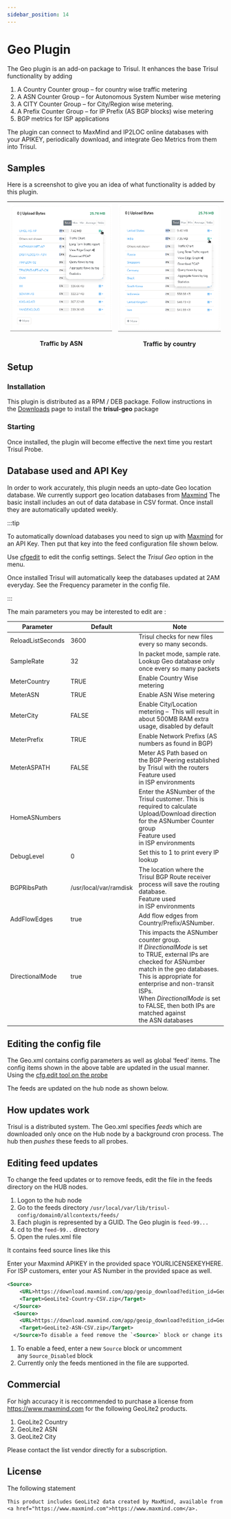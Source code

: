 ```yaml
---
sidebar_position: 14
---
```


# Geo Plugin

The Geo plugin is an add-on package to Trisul. It enhances the base Trisul functionality by adding

1. A Country Counter group – for country wise traffic metering
2. A ASN Counter Group – for Autonomous System Number wise metering
3. A CITY Counter Group – for City/Region wise metering.
4. A Prefix Counter Group – for IP Prefix (AS BGP blocks) wise metering
5. BGP metrics for ISP applications

The plugin can connect to MaxMind and IP2LOC online databases with your APIKEY, periodically download, and integrate Geo Metrics from them into Trisul.

## Samples

Here is a screenshot to give you an idea of what functionality is added by this plugin.

| ![](images/trafficbyasn.png) <br/>Traffic by ASN | ![](images/trafficbycountry.png) <br/>Traffic by country |
| ------------------------------------------------ | -------------------------------------------------------- |

## Setup

### Installation

This plugin is distributed as a RPM / DEB package. Follow instructions in the [Downloads](https://trisul.org/download) page to install the **trisul-geo** package

### Starting

Once installed, the plugin will become effective the next time you restart Trisul Probe.

## Database used and API Key

In order to work accurately, this plugin needs an upto-date Geo location database. We currently support geo location databases from [Maxmind](https://www.maxmind.com/) The basic install includes an out of data database in CSV format. Once install they are automatically updated weekly.

:::tip

To automatically download databases you need to sign up with [Maxmind](https://www.maxmind.com/) for an API Key. Then put that key into the feed configuration file shown below.

Use [cfgedit](/docs/ref/plugin_configuration ) to edit the config settings. Select the *Trisul Geo* option in the menu.

Once installed Trisul will automatically keep the databases updated at 2AM everyday. See the Frequency parameter in the config file.

:::

The main parameters you may be interested to edit are :

| Parameter         | Default                | Note                                                                                                                                                                                                                                                                                                 |
| ----------------- | ---------------------- | ---------------------------------------------------------------------------------------------------------------------------------------------------------------------------------------------------------------------------------------------------------------------------------------------------- |
| ReloadListSeconds | 3600                   | Trisul checks for new files every so many seconds.                                                                                                                                                                                                                                                   |
| SampleRate        | 32                     | In packet mode, sample rate. Lookup Geo database only once every so many packets                                                                                                                                                                                                                     |
| MeterCountry      | TRUE                   | Enable Country Wise metering                                                                                                                                                                                                                                                                         |
| MeterASN          | TRUE                   | Enable ASN Wise metering                                                                                                                                                                                                                                                                             |
| MeterCity         | FALSE                  | Enable City/Location metering –  This will result in about 500MB RAM extra usage, disabled by default                                                                                                                                                                                                |
| MeterPrefix       | TRUE                   | Enable Network Prefixs (AS numbers as found in BGP)                                                                                                                                                                                                                                                  |
| MeterASPATH       | FALSE                  | Meter AS Path based on the BGP Peering established by Trisul with the routers<br/>Feature used in ISP environments                                                                                                                                                                                   |
| HomeASNumbers     |                        | Enter the ASNumber of the Trisul customer. This is required to calculate Upload/Download direction for the ASNumber Counter group<br/>Feature used in ISP environments                                                                                                                               |
| DebugLevel        | 0                      | Set this to 1 to print every IP lookup                                                                                                                                                                                                                                                               |
| BGPRibsPath       | /usr/local/var/ramdisk | The location where the Trisul BGP Route receiver process will save the routing database.<br/>Feature used in ISP environments                                                                                                                                                                        |
| AddFlowEdges      | true                   | Add flow edges from Country/Prefix/ASNumber.                                                                                                                                                                                                                                                         |
| DirectionalMode   | true                   | This impacts the ASNumber counter group. If *DirectionalMode* is set to TRUE, external IPs are checked for ASNumber match in the geo databases. This is appropriate for enterprise and non-transit ISPs. When *DirectionalMode* is set to FALSE, then both IPs are matched against the ASN databases |

## Editing the config file

The Geo.xml contains config parameters as well as global ‘feed’ items. The config items shown in the above table are updated in the usual manner. Using the [cfg.edit tool on the probe](/docs/ref/plugin_configuration )

The feeds are updated on the hub node as shown below.

## How updates work

Trisul is a distributed system. The Geo.xml specifies *feeds* which are downloaded only once on the Hub node by a background cron process. The hub then *pushes* these feeds to all probes.

## Editing feed updates

To change the feed updates or to remove feeds, edit the file in the feeds directory on the HUB nodes.

1. Logon to the hub node
2. Go to the feeds directory `/usr/local/var/lib/trisul-config/domain0/allcontexts/feeds/`
3. Each plugin is represented by a GUID. The Geo plugin is `feed-99...`
4. cd to the `feed-99..` directory
5. Open the rules.xml file

It contains feed source lines like this

Enter your Maxmind APIKEY in the provided space YOURLICENSEKEYHERE. For ISP customers, enter your AS Number in the provided space as well.

```xml
<Source>
    <URL>https://download.maxmind.com/app/geoip_download?edition_id=GeoLite2-Country-CSV&license_key=YOURLICENSEKEYHERE&suffix=zip</URL>
    <Target>GeoLite2-Country-CSV.zip</Target>
  </Source>
  <Source>
    <URL>https://download.maxmind.com/app/geoip_download?edition_id=GeoLite2-ASN-CSV&license_key=YOURLICENSEKEYHERE&suffix=zip</URL>
    <Target>GeoLite2-ASN-CSV.zip</Target>
  </Source>To disable a feed remove the `<Source>` block or change its name to something like `<Source_Disabled>`
```

1. To enable a feed, enter a new `Source` block or uncomment any `Source_Disabled` block
2. Currently only the feeds mentioned in the file are supported.

## Commercial

For high accuracy it is reccommended to purchase a license from https://www.maxmind.com for the following GeoLite2 products.

1. GeoLite2 Country
2. GeoLite2 ASN
3. GeoLite2 City

Please contact the list vendor directly for a subscription.

## License

The following statement

```
This product includes GeoLite2 data created by MaxMind, available from
<a href="https://www.maxmind.com">https://www.maxmind.com</a>.
```

